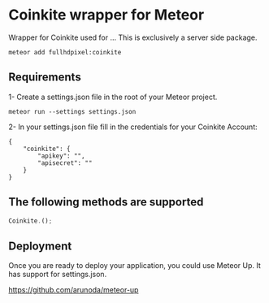 # Coinkite wrapper for Meteor

Wrapper for Coinkite used for ... This is exclusively a server side package.

```
meteor add fullhdpixel:coinkite
```

## Requirements

1- Create a settings.json file in the root of your Meteor project.

```
meteor run --settings settings.json
```

2- In your settings.json file fill in the credentials for your Coinkite Account:

```
{
    "coinkite": {
        "apikey": "",
        "apisecret": ""
    }
}
```

## The following methods are supported
```javascript
Coinkite.();
``` 

## Deployment

Once you are ready to deploy your application, you could use Meteor Up. It has support for settings.json.

https://github.com/arunoda/meteor-up